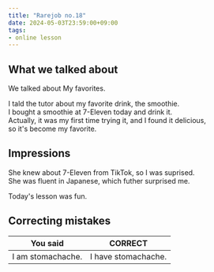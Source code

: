 ```yaml
---
title: "Rarejob no.18"
date: 2024-05-03T23:59:00+09:00
tags:
- online lesson
---
```


## What we talked about

We talked about My favorites.

I tald the tutor about my favorite drink, the smoothie.  
I bought a smoothie at 7-Eleven today and drink it.  
Actually, it was my first time trying it, and I found it delicious,  
so it's become my favorite.

## Impressions

She knew about 7-Eleven from TikTok, so I was suprised.  
She was fluent in Japanese, which futher surprised me.  

Today's lesson was fun.


## Correcting mistakes


| You said                  | CORRECT                 |
|---------------------------|-------------------------|
| I am stomachache.         | I have stomachache.     |